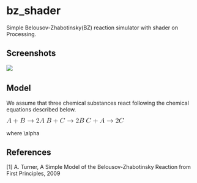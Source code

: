 # bz_shader
Simple Belousov-Zhabotinsky(BZ) reaction simulator with shader on Processing.

## Screenshots
<img src = "img/example.gif" width = "300">

## Model
We assume that three chemical substances react following the chemical equations described below.

<img src = "img/eq/eq_01.svg" width = "100">

<img src = "img/eq/eq_02.svg" width = "100">

<img src = "img/eq/eq_03.svg" width = "100">

where \alpha

## References
[1] A. Turner, A Simple Model of the Belousov-Zhabotinsky Reaction from First Principles, 2009
